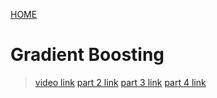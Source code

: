 [HOME](SQ_home.md)

# Gradient Boosting
> [video link](https://www.youtube.com/watch?v=3CC4N4z3GJc)
> [part 2 link](https://www.youtube.com/watch?v=2xudPOBz-vs)
> [part 3 link](https://www.youtube.com/watch?v=jxuNLH5dXCs)
> [part 4 link](https://www.youtube.com/watch?v=StWY5QWMXCw)